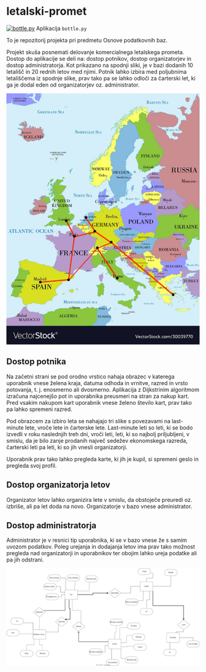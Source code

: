 # letalski-promet

[![bottle.py](https://mybinder.org/badge_logo.svg)](https://mybinder.org/v2/gh/juresternad/letalski-promet/main?urlpath=proxy/8080/) Aplikacija `bottle.py`


To je repozitorij projekta pri predmetu Osnove podatkovnih baz. 

Projekt skuša posnemati delovanje komercialnega letalskega prometa. Dostop do aplikacije se deli na: dostop potnikov, dostop organizatorjev in dostop administratorja. Kot prikazano na spodnji sliki, je v bazi dodanih 10 letališč in 20 rednih letov med njimi. Potnik lahko izbira med poljubnima letališčema iz spodnje slike, prav tako pa se lahko odloči za čarterski let, ki ga je dodal eden od organizatorjev oz. administrator.

<img src="slike/slika_leti.jpg">


## Dostop potnika

Na začetni strani se pod orodno vrstico nahaja obrazec v katerega uporabnik vnese želena kraja, datuma odhoda in vrnitve, razred in vrsto potovanja, t. j. enosmerno ali dvosmerno. Aplikacija z Dijkstrinim algoritmom izračuna najcenejšo pot in uporabnika preusmeri na stran za nakup kart. Pred vsakim nakupom kart uporabnik vnese želeno število kart, prav tako pa lahko spremeni razred. 

Pod obrazcem za izbiro leta se nahajajo tri slike s povezavami na last-minute lete, vroče lete in čarterske lete. Last-minute leti so leti, ki se bodo izvedli v roku naslednjih treh dni, vroči leti, leti, ki so najbolj priljubljeni, v smislu, da je bilo zanje prodanih največ sedežev ekonomskega razreda, čarterski leti pa leti, ki so jih vnesli organizatorji.

Uporabnik prav tako lahko pregleda karte, ki jih je kupil, si spremeni geslo in pregleda svoj profil.

## Dostop organizatorja letov

Organizator letov lahko organizira lete v smislu, da obstoječe preuredi oz. izbriše, ali pa let doda na novo. Organizatorje v bazo vnese administrator.

## Dostop administratorja

Administrator je v resnici tip uporabnika, ki se v bazo vnese že s samim uvozom podatkov. Poleg urejanja in dodajanja letov ima prav tako možnost pregleda nad organizatorji in uporabnikov ter obojim lahko ureja podatke ali pa jih odstrani. 







<img src="./er_diagram.svg">
